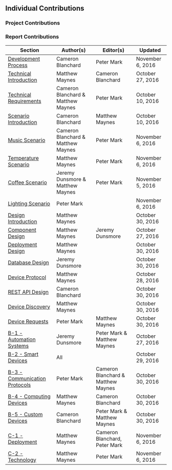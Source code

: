## Individual Contributions

### Project Contributions

### Report Contributions

| Section                                 | Author(s)                           | Editor(s)                            | Updated          |
| --------------------------------------- | ----------------------------------- | ------------------------------------ | ---------------- |
| [Development Process](#section-2-3)     | Cameron Blanchard                   | Peter Mark                           | November 6, 2016 |
| [Technical Introduction](#section-3-1-1)| Matthew Maynes                      | Cameron Blanchard                    | October 27, 2016 |
| [Technical Requirements](#section-3-2)  | Cameron Blanchard & Matthew Maynes  | Peter Mark                           | October 10, 2016 |
| [Scenario Introduction](#section-3-3-0) | Cameron Blanchard                   | Matthew Maynes                       | October 10, 2016 |
| [Music Scenario](#section-3-3-1)        | Cameron Blanchard & Matthew Maynes  | Peter Mark                           | November 6, 2016 |
| [Temperature Scenario](#section-3-3-2)  | Matthew Maynes                      | Peter Mark                           | November 6, 2016 |
| [Coffee Scenario](#section-3-3-3)       | Jeremy Dunsmore & Matthew Maynes    | Peter Mark                           | November 5, 2016 |
| [Lighting Scenario](#section-3-3-4)     | Peter Mark                          |                                      | November 6, 2016 |
| [Design Introduction](#section-3-4-1)   | Matthew Maynes                      |                                      | October 30, 2016 |
| [Component Design](#section-3-4-2)      | Matthew Maynes                      | Jeremy Dunsmore                      | October 27, 2016 |
| [Deployment Design](#section-3-4-3)     | Matthew Maynes                      |                                      | October 30, 2016 |
| [Database Design](#section-3-4-4)       | Jeremy Dunsmore                     |                                      | October 30, 2016 |
| [Device Protocol](#section-3-4-5)       | Matthew Maynes                      |                                      | October 28, 2016 |
| [REST API Design](#section-3-4-6)       | Cameron Blanchard                   |                                      | October 30, 2016 |
| [Device Discovery](#section-3-4-7)      | Matthew Maynes                      |                                      | October 30, 2016 |
| [Device Requests](#section-3-4-8)       | Peter Mark                          | Matthew Maynes                       | October 30, 2016 |
| [B-1 - Automation Systems](#B-1)        | Jeremy Dunsmore                     | Peter Mark & Matthew Maynes          | October 27, 2016 |
| [B-2 - Smart Devices](#B-2)             | All                                 |                                      | October 29, 2016 |
| [B-3 - Communication Protocols](#B-3)   | Peter Mark                          | Cameron Blanchard & Matthew Maynes   | October 30, 2016 |
| [B-4 - Computing Devices](#B-4)         | Matthew Maynes                      | Cameron Blanchard                    | October 30, 2016 |
| [B-5 - Custom Devices](#B-5)            | Cameron Blanchard                   | Peter Mark & Matthew Maynes          | October 30, 2016 |
| [C-1 - Deployment](#C-1)                | Matthew Maynes                      | Cameron Blanchard, Peter Mark        | November 6, 2016 |
| [C-2 - Technology](#C-2)                | Matthew Maynes                      | Peter Mark                           | November 6, 2016 |






